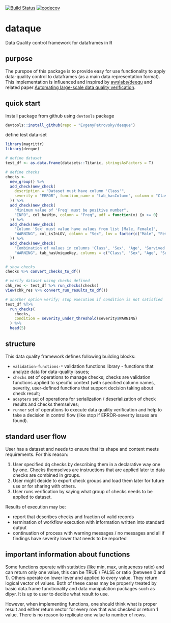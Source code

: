 [![Build Status](https://travis-ci.org/EvgenyPetrovsky/deeque.svg?branch=master)](https://travis-ci.org/EvgenyPetrovsky/deeque)
[![codecov](https://codecov.io/gh/EvgenyPetrovsky/deeque/branch/master/graphs/badge.svg)](https://codecov.io/gh/EvgenyPetrovsky/deeque)

# dataque

Data Quality control framework for dataframes in R

## purpose

The purspoe of this package is to provide easy for use functionality to apply data-quality control to dataframes (as a main data representation format). This implementation is influenced and inspired by [awslabs/deequ](https://github.com/awslabs/deequ) and related paper [Automating large-scale data quality verification](http://www.vldb.org/pvldb/vol11/p1781-schelter.pdf).

## quick start

Install package from github using `devtools` package

```R
devtools::install_github(repo = "EvgenyPetrovsky/deeque")
```

define test data-set

```R
library(magrittr)
library(deeque)

# define dataset
test_df <- as.data.frame(datasets::Titanic, stringsAsFactors = T)

# define checks
checks <-
  new_group() %>%
  add_check(new_check(
    description = "Dataset must have column 'Class'",
    severity = "ERROR", function_name = "tab_hasColumn", column = "Class"
  )) %>%
  add_check(new_check(
    "Minimum value of 'Freq' must be positive number",
    "INFO", col_hasMin, column = "Freq", udf = function(x) {x >= 0}
  )) %>%
  add_check(new_check(
    "Column 'Sex' must value have values from list [Male, Female]",
    "WARNING", col_isInLOV, column = "Sex", lov = factor(c("Male", "Female"))
  )) %>%
  add_check(new_check(
    "Combination of values in columns 'Class', 'Sex', 'Age', 'Survived' must be unique",
    "WARNING", tab_hasUniqueKey, columns = c("Class", "Sex", "Age", "Survived")
  ))

# show checks
checks %>% convert_checks_to_df()

# verify dataset using checks defined
chk_res <- test_df %>% run_checks(checks) 
View(chk_res %>% convert_run_results_to_df())

# another option verify; stop execution if condition is not satisfied
test_df %T>%
  run_checks(
    checks,
    condition = severity_under_threshold(severity$WARNING)
  ) %>%
  head(5)
```

## structure

This data quality framework defines following building blocks:

* `validation-functions-*` validation functions library - functions that analyze data for data-quality issues;
* `checks` set of operations to manage checks; checks are validation functions applied to specific context (with specified column names, severity, user-defined functions that support decision taking about check result;
* `adapters` set of operations for serialization / deserialization of check results and checks themselves;
* `runner` set of operations to execute data quality verification and help to take a decision in control flow (like stop if ERROR-severity issues are found).

## standard user flow

User has a dataset and needs to ensure that its shape and content meets requirements. For this reason:

1. User specified dq checks by describing them in a declarative way one by one. Checks themselves are instructions that are applied later to data checks are combined in groups.
2. User might decide to export check groups and load them later for future use or for sharing with others.
3. User runs verification by saying what group of checks needs to be applied to dataset.

Results of execution may be:

* report that describes checks and fraction of valid records
* termination of workflow execution with information written into standard output
* continuation of process with warning messages / no messages and all if findings have severity lower that needs to be reported

## important information about functions

Some functions operate with statistics (like min, max, uniqueness ratio) and can return only one value, this can be TRUE / FALSE or ratio (between 0 and 1). Others operate on lower lever and applied to every value. They return logical vector of values. Both of these cases may be properly treated by basic data.frame functionality and data manipulation packages such as dlpyr. It is up to user to decide what result to use. 

However, when implementing functions, one should think what is proper result and either return vector for every row that was checked or return 1 value. There is no reason to replicate one value to number of rows.
